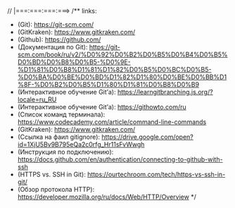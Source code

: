 <!-- * Учимся работать с системои контроля версии Git и с сервисом GitHub -->
<!-- * Как работать с GitHub с разных компьютеров gitignore и Git Kraken -->
<!-- * Сетевые протоколы Подключение компьютера к аккаунту Github через SSH -->

// |===:===:===:===>
/** links:
 * (Git): https://git-scm.com/
 * (GitKraken): https://www.gitkraken.com/
 * (Github): https://github.com/
 * (Документация по Git): https://git-scm.com/book/ru/v2/%D0%92%D0%B2%D0%B5%D0%B4%D0%B5%D0%BD%D0%B8%D0%B5-%D0%9E-%D1%81%D0%B8%D1%81%D1%82%D0%B5%D0%BC%D0%B5-%D0%BA%D0%BE%D0%BD%D1%82%D1%80%D0%BE%D0%BB%D1%8F-%D0%B2%D0%B5%D1%80%D1%81%D0%B8%D0%B9
 * (Интерактивное обучение Git’а): https://learngitbranching.js.org/?locale=ru_RU
 * (Интерактивное обучение Git’а): https://githowto.com/ru
 * (Список команд терминала): https://www.codecademy.com/article/command-line-commands
 * (GitKraken): https://www.gitkraken.com/
 * (Ссылка на фаил gitignore): https://drive.google.com/open?id=1XjU5Bv9B795eQa2c0rfg_Hr11sFvWwgh
 * (Инструкция по подключению): https://docs.github.com/en/authentication/connecting-to-github-with-ssh
 * (HTTPS vs. SSH in Git): https://ourtechroom.com/tech/https-vs-ssh-in-git/
 * (Обзор протокола HTTP): https://developer.mozilla.org/ru/docs/Web/HTTP/Overview
*/